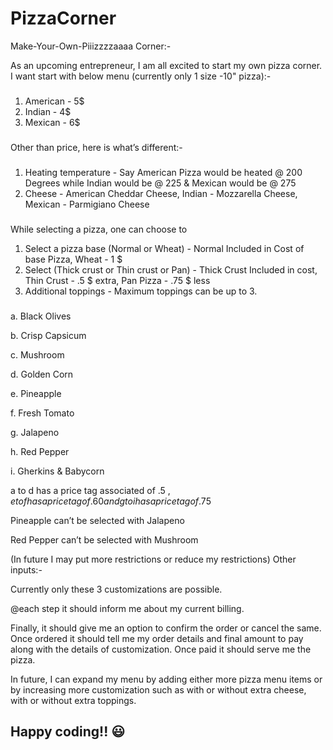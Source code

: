 # PizzaCorner


Make-Your-Own-Piiizzzzaaaa Corner:-

As an upcoming entrepreneur, I am all excited to start my own pizza corner.
I want start with below menu (currently only 1 size -10" pizza):-
###
1.	American - 5$
2.	Indian - 4$
3.	Mexican - 6$

###
Other than price, here is what’s different:-
###
1. Heating temperature - Say American Pizza would be heated @ 200 Degrees while Indian would be @ 225 & Mexican would be @ 275
2. Cheese - American Cheddar Cheese, Indian - Mozzarella Cheese, Mexican - Parmigiano Cheese

###
While selecting a pizza, one can choose to
1.	Select a pizza base (Normal or Wheat) - Normal Included in Cost of base Pizza, Wheat - 1 $ 
2.	Select (Thick crust or Thin crust or Pan) - Thick Crust Included in cost, Thin Crust - .5 $ extra, Pan Pizza - .75 $ less
3.	Additional toppings - Maximum toppings can be up to 3.

###
  a.	Black Olives
  
  b.	Crisp Capsicum
  
  c.	Mushroom
  
  d.	Golden Corn
  
  e.	Pineapple
  
  f.	Fresh Tomato
  
  g.	Jalapeno
  
  h.	Red Pepper
  
  i.	Gherkins & Babycorn
  
a to d has a price tag associated of .5 $, e to f has a price tag of .60 and g to i has a price tag of .75$

Pineapple can’t be selected with Jalapeno

Red Pepper can’t be selected with Mushroom

(In future I may put more restrictions or reduce my restrictions)
Other inputs:-

Currently only these 3 customizations are possible. 

@each step it should inform me about my current billing. 

Finally, it should give me an option to confirm the order or cancel the same.
Once ordered it should tell me my order details and final amount to pay along with the details of customization. Once paid it should serve me the pizza. 

 
In future, I can expand my menu by adding either more pizza menu items or by increasing more customization such as with or without extra cheese, with or without extra toppings.

## Happy coding!! :smiley:
